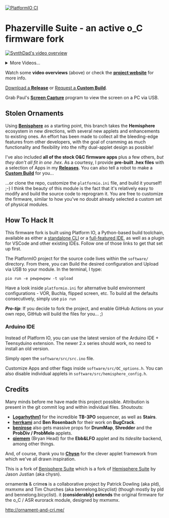 [![PlatformIO CI](https://github.com/djphazer/O_C-Phazerville/actions/workflows/firmware.yml/badge.svg)](https://github.com/djphazer/O_C-Phazerville/actions/workflows/firmware.yml)

Phazerville Suite - an active o_C firmware fork
===
[![SynthDad's video overview](http://img.youtube.com/vi/XRGlAmz3AKM/0.jpg)](http://www.youtube.com/watch?v=XRGlAmz3AKM "Phazerville; newest firmware for Ornament and Crime. Tutorial and patch ideas")

<details><summary>More Videos...</summary>

  [![SynthDad's v1.7 update](http://img.youtube.com/vi/bziSog_xscA/0.jpg)](http://www.youtube.com/watch?v=bziSog_xscA "Ornament and Crime Phazerville 1.7: What's new in this big release!")
  [![Pigeons, Polyrhythms, Music & Math](http://img.youtube.com/vi/J1OH-oomvMA/0.jpg)](http://www.youtube.com/watch?v=J1OH-oomvMA "Pigeons & Polyrhythms / Music & Math")
  [![DualTM & O_C T4.1 Hardware](http://img.youtube.com/vi/51cchuLNIDU/0.jpg)](http://www.youtube.com/watch?v=51cchuLNIDU "Next-gen O_C T4.1 Hardware + DualTM applet")
</details>

Watch some **video overviews** (above) or check the [**project website**](https://firmware.phazerville.com) for more info.

[Download a **Release**](https://github.com/djphazer/O_C-Phazerville/releases) or [Request a **Custom Build**](https://github.com/djphazer/O_C-Phazerville/discussions/38).

Grab Paul's [**Screen Capture**](https://github.com/PaulStoffregen/Phazerville-Screen-Capture) program to view the screen on a PC via USB.

## Stolen Ornaments

Using [**Benisphere**](https://github.com/benirose/O_C-BenisphereSuite) as a starting point, this branch takes the **Hemisphere** ecosystem in new directions, with several new applets and enhancements to existing ones. An effort has been made to collect all the bleeding-edge features from other developers, with the goal of cramming as much functionality and flexibility into the nifty dual-applet design as possible!

I've also included **all of the stock O&C firmware apps** plus a few others, _but they don't all fit in one .hex_. As a courtesy, I provide **pre-built .hex files** with a selection of Apps in my [**Releases**](https://github.com/djphazer/O_C-Phazerville/releases). You can also tell a robot to make a [**Custom Build**](https://github.com/djphazer/O_C-Phazerville/discussions/38) for you...

...or clone the repo, customize the `platformio.ini` file, and build it yourself! ;-)
I think the beauty of this module is the fact that it's relatively easy to modify and build the source code to reprogram it. You are free to customize the firmware, similar to how you've no doubt already selected a custom set of physical modules.

## How To Hack It

This firmware fork is built using Platform IO, a Python-based build toolchain, available as either a [standalone CLI](https://docs.platformio.org/en/latest/core/installation/methods/installer-script.html) or a [full-featured IDE](https://platformio.org/install/ide), as well as a plugin for VSCode and other existing IDEs. Follow one of those links to get that set up first.

The PlatformIO project for the source code lives within the `software/` directory. From there, you can Build the desired configuration and Upload via USB to your module. In the terminal, I type:
```
pio run -e pewpewpew -t upload
```
Have a look inside `platformio.ini` for alternative build environment configurations - VOR, Buchla, flipped screen, etc. To build all the defaults consecutively, simply use `pio run`

_**Pro-tip**_: If you decide to fork the project, and enable GitHub Actions on your own repo, GitHub will build the files for you... ;)

### Arduino IDE
Instead of Platform IO, you can use the latest version of the Arduino IDE + Teensyduino extension. The newer 2.x series should work, no need to install an old version.

Simply open the `software/src/src.ino` file.

Customize Apps and other flags inside `software/src/OC_options.h`. You can also disable individual applets in `software/src/hemisphere_config.h`.

## Credits

Many minds before me have made this project possible. Attribution is present in the git commit log and within individual files.
Shoutouts:
* **[Logarhythm1](https://github.com/Logarhythm1)** for the incredible **TB-3PO** sequencer, as well as **Stairs**.
* **[herrkami](https://github.com/herrkami)** and **Ben Rosenbach** for their work on **BugCrack**.
* **[benirose](https://github.com/benirose)** also gets massive props for **DrumMap**, **Shredder** and the **ProbDiv / ProbMelo** applets.
* **[qiemem](https://github.com/qiemem)** (Bryan Head) for the **Ebb&LFO** applet and its _tideslite_ backend, among other things.

And, of course, thank you to **[Chysn](https://github.com/Chysn)** for the clever applet framework from which we've all drawn inspiration.

This is a fork of [Benisphere Suite](https://github.com/benirose/O_C-BenisphereSuite) which is a fork of [Hemisphere Suite](https://github.com/Chysn/O_C-HemisphereSuite) by Jason Justian (aka chysn).

ornament**s** & crime**s** is a collaborative project by Patrick Dowling (aka pld), mxmxmx and Tim Churches (aka bennelong.bicyclist) (though mostly by pld and bennelong.bicyclist). it **(considerably) extends** the original firmware for the o_C / ASR eurorack module, designed by mxmxmx.

http://ornament-and-cri.me/
